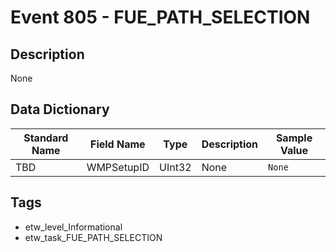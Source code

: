 # Event 805 - FUE_PATH_SELECTION

## Description
None

## Data Dictionary
|Standard Name|Field Name|Type|Description|Sample Value|
|---|---|---|---|---|
|TBD|WMPSetupID|UInt32|None|`None`|

## Tags
* etw_level_Informational
* etw_task_FUE_PATH_SELECTION